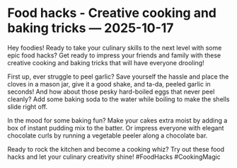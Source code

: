# Food hacks - Creative cooking and baking tricks — 2025-10-17

Hey foodies! Ready to take your culinary skills to the next level with some epic food hacks? Get ready to impress your friends and family with these creative cooking and baking tricks that will have everyone drooling!

First up, ever struggle to peel garlic? Save yourself the hassle and place the cloves in a mason jar, give it a good shake, and ta-da, peeled garlic in seconds! And how about those pesky hard-boiled eggs that never peel cleanly? Add some baking soda to the water while boiling to make the shells slide right off.

In the mood for some baking fun? Make your cakes extra moist by adding a box of instant pudding mix to the batter. Or impress everyone with elegant chocolate curls by running a vegetable peeler along a chocolate bar.

Ready to rock the kitchen and become a cooking whiz? Try out these food hacks and let your culinary creativity shine! #FoodHacks #CookingMagic
